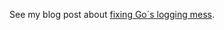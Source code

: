 See my blog post about
[fixing Go´s logging mess](https://joonas.fi/2018/12/04/an-idea-to-fix-gos-logging-mess/).
